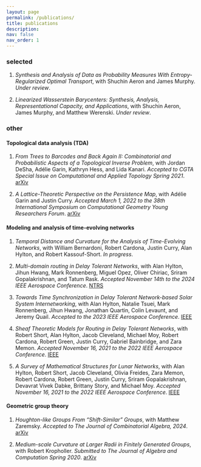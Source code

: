 ```yaml
---
layout: page
permalink: /publications/
title: publications
description: 
nav: false
nav_order: 1
---
```


<!-- Plain text with hyperlinks for publications -->

### selected

1. _Synthesis and Analysis of Data as Probability Measures With Entropy-Regularized Optimal Transport_, with Shuchin Aeron and James Murphy. _Under review_.

2. _Linearized Wasserstein Barycenters: Synthesis, Analysis, Representational Capacity, and Applications_, with Shuchin Aeron, James Murphy, and Matthew Werenski. _Under review_.

### other

#### Topological data analysis (TDA)

1. _From Trees to Barcodes and Back Again II: Combinatorial and Probabilistic Aspects of a Topological Inverse Problem_, with Jordan DeSha, Adélie Garin, Kathryn Hess, and Lida Kanari. _Accepted to CGTA Special Issue on Computational and Applied Topology Spring 2021_. [arXiv](https://arxiv.org/abs/2107.11212)


2. _A Lattice-Theoretic Perspective on the Persistence Map_, with Adélie Garin and Justin Curry. _Accepted March 1, 2022 to the 38th International Symposium on Computational Geometry Young Researchers Forum_. [arXiv](https://arxiv.org/abs/2203.00643)


#### Modeling and analysis of time-evolving networks

1. _Temporal Distance and Curvature for the Analysis of Time-Evolving Networks_, with William Bernardoni, Robert Cardona, Justin Curry, Alan Hylton, and Robert Kassouf-Short. _In progress_.

2. _Multi-domain routing in Delay Tolerant Networks_, with Alan Hylton, Jihun Hwang, Mark Ronnenberg, Miguel Opez, Oliver Chiriac, Sriram Gopalakrishnan, and Tatum Rask. _Accepted November 14th to the 2024 IEEE Aerospace Conference_. [NTRS](https://ntrs.nasa.gov/citations/20240000640)

3. _Towards Time Synchronization in Delay Tolerant Network-based Solar System Internetworking_, with Alan Hylton, Natalie Tsuei, Mark Ronnenberg, Jihun Hwang, Jonathan Quartin, Colin Levaunt, and Jeremy Quail. _Accepted to the 2023 IEEE Aerospace Conference_. [IEEE](https://ieeexplore.ieee.org/document/10115764)

5. _Sheaf Theoretic Models for Routing in Delay Tolerant Networks_, with Robert Short, Alan Hylton, Jacob Cleveland, Michael Moy, Robert Cardona, Robert Green, Justin Curry, Gabriel Bainbridge, and Zara Memon. _Accepted November 16, 2021 to the 2022 IEEE Aerospace Conference_. [IEEE](https://ieeexplore.ieee.org/document/9843504)

6. _A Survey of Mathematical Structures for Lunar Networks_, with Alan Hylton, Robert Short, Jacob Cleveland, Olivia Freides, Zara Memon, Robert Cardona, Robert Green, Justin Curry, Sriram Gopalakrishnan, Devavrat Vivek Dabke, Brittany Story, and Michael Moy. _Accepted November 16, 2021 to the 2022 IEEE Aerospace Conference_. [IEEE](https://ieeexplore.ieee.org/document/9843305)

#### Geometric group theory

1. _Houghton-like Groups From “Shift-Similar” Groups_, with Matthew Zaremsky. _Accepted to The Journal of Combinatorial Algebra, 2024_. [arXiv](https://arxiv.org/abs/2202.00822)

2. _Medium-scale Curvature at Larger Radii in Finitely Generated Groups_, with Robert Kropholler. _Submitted to The Journal of Algebra and Computation Spring 2020_. [arXiv](https://arxiv.org/abs/2004.10801)
